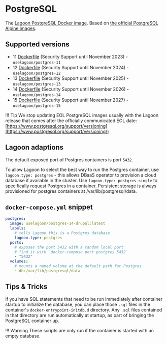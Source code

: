 # PostgreSQL

The [Lagoon PostgreSQL Docker image](https://github.com/uselagoon/lagoon-images/blob/main/images/postgres). Based on [the official PostgreSQL Alpine images](https://hub.docker.com/_/postgres).

## Supported versions

* 11 [Dockerfile](https://github.com/uselagoon/lagoon-images/blob/main/images/postgres/11.Dockerfile) (Security Support until November 2023) - `uselagoon/postgres-11`
* 12 [Dockerfile](https://github.com/uselagoon/lagoon-images/blob/main/images/postgres/12.Dockerfile) (Security Support until November 2024) - `uselagoon/postgres-12`
* 13 [Dockerfile](https://github.com/uselagoon/lagoon-images/blob/main/images/postgres/13.Dockerfile) (Security Support until November 2025) - `uselagoon/postgres-13`
* 14 [Dockerfile](https://github.com/uselagoon/lagoon-images/blob/main/images/postgres/14.Dockerfile) (Security Support until November 2026) - `uselagoon/postgres-14`
* 15 [Dockerfile](https://github.com/uselagoon/lagoon-images/blob/main/images/postgres/15.Dockerfile) (Security Support until November 2027) - `uselagoon/postgres-15`

!!! Tip
    We stop updating EOL PostgreSQL images usually with the Lagoon release that comes after the officially communicated EOL date: [https://www.postgresql.org/support/versioning](https://www.postgresql.org/support/versioning/)

## Lagoon adaptions

The default exposed port of Postgres containers is port `5432`.

To allow Lagoon to select the best way to run the Postgres container, use `lagoon.type: postgres` - this allows DBaaS operator to provision a cloud database if available in the cluster. Use `lagoon.type: postgres-single` to specifically request Postgres in a container. Persistent storage is always provisioned for postgres containers at /var/lib/postgresql/data.

## `docker-compose.yml` snippet

```yaml title="docker-compose.yml"
postgres:
  image: uselagoon/postgres-14-drupal:latest
  labels:
    # tells Lagoon this is a Postgres database
    lagoon.type: postgres
  ports:
    # exposes the port 5432 with a random local port
    # find it with `docker-compose port postgres 5432`
    - "5432"
  volumes:
   	# mounts a named volume at the default path for Postgres
    - db:/var/lib/postgresql/data
```

## Tips & Tricks

If you have SQL statements that need to be run immediately after container startup to initialize the database, you can place those `.sql` files in the container's `docker-entrypoint-initdb.d` directory. Any `.sql` files contained in that directory are run automatically at startup, as part of bringing the PostgreSQL container up.

!!! Warning
    These scripts are only run if the container is started with an empty database.
